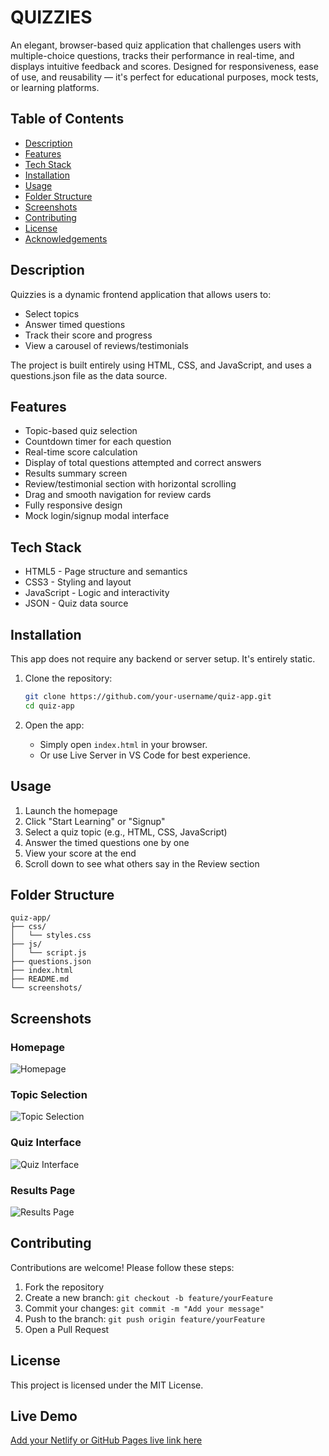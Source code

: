 # QUIZZIES

An elegant, browser-based quiz application that challenges users with multiple-choice questions, tracks their performance in real-time, and displays intuitive feedback and scores. Designed for responsiveness, ease of use, and reusability — it's perfect for educational purposes, mock tests, or learning platforms.

## Table of Contents

- [Description](#description)
- [Features](#features)
- [Tech Stack](#tech-stack)
- [Installation](#installation)
- [Usage](#usage)
- [Folder Structure](#folder-structure)
- [Screenshots](#screenshots)
- [Contributing](#contributing)
- [License](#license)
- [Acknowledgements](#acknowledgements)

## Description

Quizzies is a dynamic frontend application that allows users to:
- Select topics
- Answer timed questions
- Track their score and progress
- View a carousel of reviews/testimonials

The project is built entirely using HTML, CSS, and JavaScript, and uses a questions.json file as the data source.

## Features

- Topic-based quiz selection
- Countdown timer for each question
- Real-time score calculation
- Display of total questions attempted and correct answers
- Results summary screen
- Review/testimonial section with horizontal scrolling
- Drag and smooth navigation for review cards
- Fully responsive design
- Mock login/signup modal interface

## Tech Stack

- HTML5 - Page structure and semantics
- CSS3 - Styling and layout
- JavaScript - Logic and interactivity
- JSON - Quiz data source

## Installation

This app does not require any backend or server setup. It's entirely static.

1. Clone the repository:
   ```bash
   git clone https://github.com/your-username/quiz-app.git
   cd quiz-app
   ```

2. Open the app:
   - Simply open `index.html` in your browser.
   - Or use Live Server in VS Code for best experience.

## Usage

1. Launch the homepage
2. Click "Start Learning" or "Signup"
3. Select a quiz topic (e.g., HTML, CSS, JavaScript)
4. Answer the timed questions one by one
5. View your score at the end
6. Scroll down to see what others say in the Review section

## Folder Structure

```
quiz-app/
├── css/
│   └── styles.css
├── js/
│   └── script.js
├── questions.json
├── index.html
├── README.md
└── screenshots/
```

## Screenshots

### Homepage
![Homepage](<img width="1900" height="988" alt="Screenshot 2025-08-02 203748" src="https://github.com/user-attachments/assets/11c82499-cc5b-48b9-82f0-f2158ed4c7e1" />)

### Topic Selection
![Topic Selection](<img width="1920" height="1140" alt="Screenshot 2025-08-02 203822" src="https://github.com/user-attachments/assets/bcd97c5a-8adf-4dde-b718-cfb8c0de1253" />
)

### Quiz Interface
![Quiz Interface](<img width="1902" height="981" alt="Screenshot 2025-08-02 203937" src="https://github.com/user-attachments/assets/6c48268a-119d-48d5-a291-c1de3a67a0fd" />
)

### Results Page
![Results Page](<img width="1898" height="974" alt="Screenshot 2025-08-02 204005" src="https://github.com/user-attachments/assets/02b89f69-e644-4316-b1d1-d45e2661d349" />
)
## Contributing

Contributions are welcome! Please follow these steps:

1. Fork the repository
2. Create a new branch: `git checkout -b feature/yourFeature`
3. Commit your changes: `git commit -m "Add your message"`
4. Push to the branch: `git push origin feature/yourFeature`
5. Open a Pull Request

## License

This project is licensed under the MIT License.

## Live Demo

[Add your Netlify or GitHub Pages live link here](https://your-live-link.netlify.app)
